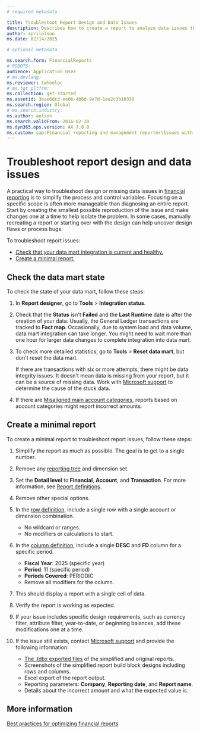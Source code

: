 ```yaml
---
# required metadata

title: Troubleshoot Report Design and Data Issues 
description: Describes how to create a report to analyze data issues that occur in Microsoft Dynamics 365 Finance reports.
author: aprilolson
ms.date: 02/14/2025

# optional metadata

ms.search.form: FinancialReports
# ROBOTS: 
audience: Application User
# ms.devlang: 
ms.reviewer: twheeloc
# ms.tgt_pltfrm: 
ms.collection: get-started
ms.assetid: 3eae6dc3-ee06-4b6d-9e7d-1ee2c3b10339
ms.search.region: Global
# ms.search.industry: 
ms.author: aolson
ms.search.validFrom: 2016-02-28
ms.dyn365.ops.version: AX 7.0.0
ms.custom: sap:Financial reporting and management reporter\Issues with report designer
---
```

# Troubleshoot report design and data issues

A practical way to troubleshoot design or missing data issues in [financial reporting](/dynamics365/fin-ops-core/fin-ops/analytics/financial-reporting-intro) is to simplify the process and control variables. Focusing on a specific scope is often more manageable than diagnosing an entire report. Start by creating the smallest possible reproduction of the issue and make changes one at a time to help isolate the problem. In some cases, manually recreating a report or starting over with the design can help uncover design flaws or process bugs.

To troubleshoot report issues:

- [Check that your data mart integration is current and healthy.](#check-the-data-mart-state)
- [Create a minimal report.](#create-a-minimal-report)

## Check the data mart state

To check the state of your data mart, follow these steps:

1. In **Report designer**, go to **Tools** > **Integration status**.
2. Check that the **Status** isn't **Failed** and the **Last Runtime** date is after the creation of your data. Usually, the General Ledger transactions are tracked to **Fact map**. Occasionally, due to system load and data volume, data mart integration can take longer. You might need to wait more than one hour for larger data changes to complete integration into data mart.

3. To check more detailed statistics, go to **Tools** > **Reset data mart**, but don't reset the data mart.

   If there are transactions with six or more attempts, there might be data integrity issues. It doesn't mean data is missing from your report, but it can be a source of missing data. Work with [Microsoft support](/power-platform/admin/get-help-support) to determine the cause of the stuck data.

4. If there are [Misaligned main account categories](/dynamics365/fin-ops-core/dev-itpro/analytics/reset-financial-reporting-datamart-after-restore#misaligned-main-account-categories), reports based on account categories might report incorrect amounts.

## Create a minimal report

To create a minimal report to troubleshoot report issues, follow these steps:

1. Simplify the report as much as possible. The goal is to get to a single number.
2. Remove any [reporting tree](/dynamics365/fin-ops-core/fin-ops/analytics/financial-reporting-tree-definitions) and dimension set.
3. Set the **Detail level** to **Financial**, **Account**, and **Transaction**. For more information, see [Report definitions](/dynamics365/fin-ops-core/fin-ops/analytics/design-financial-report-definitions).
4. Remove other special options.

5. In the [row definition](/dynamics365/fin-ops-core/fin-ops/analytics/row-definitions-financial-reporting), include a single row with a single account or dimension combination.
      - No wildcard or ranges.
      - No modifiers or calculations to start.

6. In the [column definition](/dynamics365/fin-ops-core/fin-ops/analytics/column-definitions-financial-reports), include a single **DESC** and **FD** column for a specific period.
      - **Fiscal Year**: 2025 (specific year)
      - **Period**: 11 (specific period)
      - **Periods Covered**: PERIODIC
      - Remove all modifiers for the column.

7. This should display a report with a single cell of data.
8. Verify the report is working as expected.
9. If your issue includes specific design requirements, such as currency filter, attribute filter, year-to-date, or beginning balances, add these modifications one at a time.
10. If the issue still exists, contact [Microsoft support](/power-platform/admin/get-help-support) and provide the following information:
      - [The .tdbx exported files](/dynamics365/finance/general-ledger/view-financial-reports#export-a-financial-report) of the simplified and original reports.
      - Screenshots of the simplified report build block designs including rows and columns.
      - Excel export of the report output.
      - Reporting parameters: **Company**, **Reporting date**, and **Report name**.
      - Details about the incorrect amount and what the expected value is.

## More information

[Best practices for optimizing financial reports](/dynamics365/finance/general-ledger/fin-reports-best)
